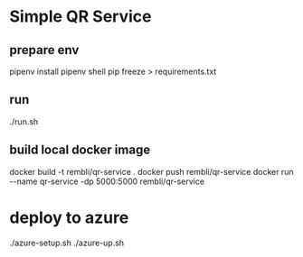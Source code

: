 # Simple QR Service

## prepare env 
pipenv install 
pipenv shell
pip freeze > requirements.txt

## run 
./run.sh

## build local docker image
docker build -t rembli/qr-service .
docker push rembli/qr-service
docker run --name qr-service -dp 5000:5000 rembli/qr-service 

# deploy to azure
./azure-setup.sh
./azure-up.sh

